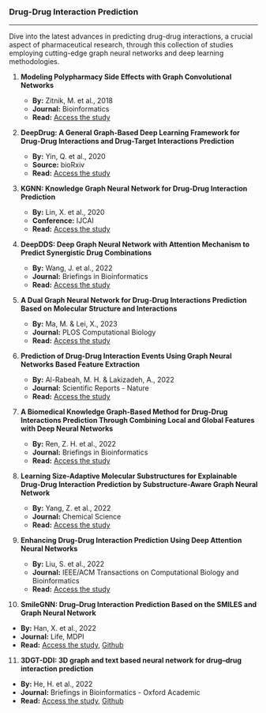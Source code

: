 ### Drug-Drug Interaction Prediction
---
Dive into the latest advances in predicting drug-drug interactions, a crucial aspect of pharmaceutical research, through this collection of studies employing cutting-edge graph neural networks and deep learning methodologies.

1. **Modeling Polypharmacy Side Effects with Graph Convolutional Networks**  
   - **By:** Zitnik, M. et al., 2018  
   - **Journal:** Bioinformatics  
   - **Read:** [Access the study](https://academic.oup.com/bioinformatics/article/34/13/i457/5045770)

2. **DeepDrug: A General Graph-Based Deep Learning Framework for Drug-Drug Interactions and Drug-Target Interactions Prediction**  
   - **By:** Yin, Q. et al., 2020  
   - **Source:** bioRxiv  
   - **Read:** [Access the study](https://www.biorxiv.org/content/10.1101/2020.11.09.375626v2.abstract)

3. **KGNN: Knowledge Graph Neural Network for Drug-Drug Interaction Prediction**  
   - **By:** Lin, X. et al., 2020  
   - **Conference:** IJCAI  
   - **Read:** [Access the study](https://xuanlin1991.github.io/files/publications/ijcai20.pdf)

4. **DeepDDS: Deep Graph Neural Network with Attention Mechanism to Predict Synergistic Drug Combinations**  
   - **By:** Wang, J. et al., 2022  
   - **Journal:** Briefings in Bioinformatics  
   - **Read:** [Access the study](https://academic.oup.com/bib/article/23/1/bbab390/6375262)

5. **A Dual Graph Neural Network for Drug-Drug Interactions Prediction Based on Molecular Structure and Interactions**  
   - **By:** Ma, M. & Lei, X., 2023  
   - **Journal:** PLOS Computational Biology  
   - **Read:** [Access the study](https://journals.plos.org/ploscompbiol/article?id=10.1371/journal.pcbi.1010812)

6. **Prediction of Drug-Drug Interaction Events Using Graph Neural Networks Based Feature Extraction**  
   - **By:** Al-Rabeah, M. H. & Lakizadeh, A., 2022  
   - **Journal:** Scientific Reports - Nature
   - **Read:** [Access the study](https://www.nature.com/articles/s41598-022-19999-4)

7. **A Biomedical Knowledge Graph-Based Method for Drug-Drug Interactions Prediction Through Combining Local and Global Features with Deep Neural Networks**  
   - **By:** Ren, Z. H. et al., 2022  
   - **Journal:** Briefings in Bioinformatics  
   - **Read:** [Access the study](https://academic.oup.com/bib/article/23/5/bbac363/6692550)

8. **Learning Size-Adaptive Molecular Substructures for Explainable Drug-Drug Interaction Prediction by Substructure-Aware Graph Neural Network**  
   - **By:** Yang, Z. et al., 2022  
   - **Journal:** Chemical Science  
   - **Read:** [Access the study](https://pubs.rsc.org/en/content/articlehtml/2022/sc/d2sc02023h)

9. **Enhancing Drug-Drug Interaction Prediction Using Deep Attention Neural Networks**  
   - **By:** Liu, S. et al., 2022  
   - **Journal:** IEEE/ACM Transactions on Computational Biology and Bioinformatics  
   - **Read:** [Access the study](https://ieeexplore.ieee.org/abstract/document/9769862)

10. **SmileGNN: Drug–Drug Interaction Prediction Based on the SMILES and Graph Neural Network**
   - **By:** Han, X. et al., 2022 
   - **Journal:**  Life, MDPI
   - **Read:** [Access the study](https://www.mdpi.com/2075-1729/12/2/319), [Github](https://github.com/AshleyHan/SmileGNN)

11. **3DGT-DDI: 3D graph and text based neural network for drug–drug interaction prediction**
   - **By:** He, H. et al., 2022
   - **Journal:** Briefings in Bioinformatics - Oxford Academic
   - **Read:** [Access the study](https://academic.oup.com/bib/article/23/3/bbac134/6576451), [Github](https://github.com/hehh77/3DGT-DDI)



